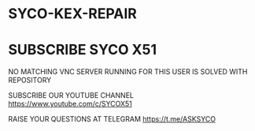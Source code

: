 # SYCO-KEX-REPAIR
# SUBSCRIBE SYCO X51 
NO MATCHING VNC SERVER RUNNING FOR THIS USER IS SOLVED WITH  REPOSITORY


SUBSCRIBE OUR YOUTUBE CHANNEL https://www.youtube.com/c/SYCOX51

RAISE YOUR QUESTIONS AT TELEGRAM https://t.me/ASKSYCO                        
